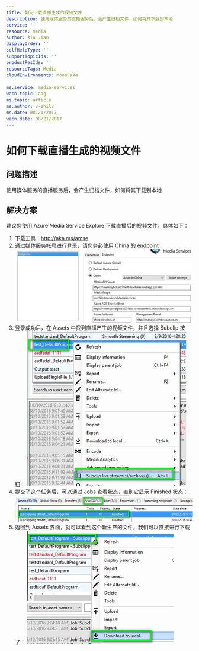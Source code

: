 ```yaml
---
title: 如何下载直播生成的视频文件
description: 使用媒体服务的直播服务后，会产生归档文件，如何将其下载到本地
service: ''
resource: media
author: Xiu Jian
displayOrder: ''
selfHelpType: ''
supportTopicIds: ''
productPesIds: ''
resourceTags: Media
cloudEnvironments: MoonCake

ms.service: media-services
wacn.topic: aog
ms.topic: article
ms.author: v-zhilv
ms.date: 08/21/2017
wacn.date: 08/21/2017
---
```


# 如何下载直播生成的视频文件

## 问题描述
使用媒体服务的直播服务后，会产生归档文件，如何将其下载到本地
## 解决方案
建议您使用 Azure Media Service Explore 下载直播后的视频文件，具体如下：
1. 下载工具：http://aka.ms/amse
2. 通过媒体服务帐号进行登录，请您务必使用 China 的 endpoint :
   ![login](./media/aog-media-howto-download-the-live-generated-video-files/login.png)
3. 登录成功后，在 Assets 中找到直播产生的视频文件，并且选择 Subclip 按钮：
   ![check](./media/aog-media-howto-download-the-live-generated-video-files/assets.png)
4. 提交了这个任务后，可以通过 Jobs 查看状态，直到它显示 Finished 状态：
   ![check status](./media/aog-media-howto-download-the-live-generated-video-files/status.png)
5. 返回到 Assets 界面，就可以看到这个新生产的文件，我们可以直接进行下载了：
   ![download](./media/aog-media-howto-download-the-live-generated-video-files/download.png)


